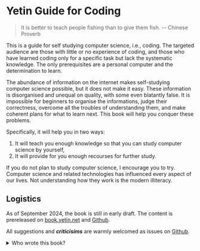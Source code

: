 # Yetin Guide for Coding

> It is better to teach people fishing than to give them fish. -- Chinese Proverb

This is a guide for self studying computer science, i.e., coding.
The targeted audience are those with little or no experience of coding, and those who have learned coding only for a specific task but lack the systematic knowledge. 
The only prerequisites are a personal computer and the determination to learn.

The abundance of information on the internet makes self-studying computer science possible, but it does not make it easy.
These information is disorganised and unequal on quality, with some even blatantly false. 
It is impossible for beginners to organise the informations, judge their correctness, overcome all the troubles of understanding them, and make coherent plans for what to learn next. 
This book will help you conquer these problems.

Specifically, it will help you in two ways: 
1. It will teach you enough knowledge so that you can study computer science by yourself,
1. It will provide for you enough recourses for further study.

If you do not plan to study computer science, I encourage you to try.
Computer science and related technologies has influenced every aspect of our lives.
Not understanding how they work is the modern illiteracy.

## Logistics

As of September 2024, the book is still in early draft. 
The content is prereleased on 
[book.yetin.net](http://book.yetin.net) and 
[Github](https://github.com/harryhanYuhao/guide_for_self_studying_programming).

All suggestions and _**criticisims**_ are warmly welcomed
as issues on
[Github](https://github.com/harryhanYuhao/guide_for_self_studying_programming).

<details>
<summary>Who wrote this book?</summary>

This book is written by Harry Han. 
See [Github](https://github.com/harryhanYuhao/guide_for_self_studying_programming) 
and [postscript](postscript.md) for how this book was written.

</details>


